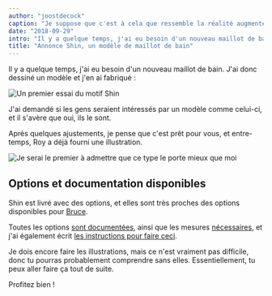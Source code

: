 ```yaml
---
author: "joostdecock"
caption: "Je suppose que c'est à cela que ressemble la réalité augmentée ?"
date: "2018-09-29"
intro: "Il y a quelque temps, j'ai eu besoin d'un nouveau maillot de bain. J'ai donc dessiné un modèle et j'en ai fabriqué :"
title: "Annonce Shin, un modèle de maillot de bain"
---
```


Il y a quelque temps, j'ai eu besoin d'un nouveau maillot de bain. J'ai donc dessiné un modèle et j'en ai fabriqué :

![Un premier essai du motif Shin](https://posts.freesewing.org/uploads/sample_0437fef846.jpg)

J'ai demandé si les gens seraient intéressés par un modèle comme celui-ci, et il s'avère que oui, ils le sont.

Après quelques ajustements, je pense que c'est prêt pour vous, et entre-temps, Roy a déjà fourni une illustration.

![Je serai le premier à admettre que ce type le porte mieux que moi](https://posts.freesewing.org/uploads/shin_0dc5fdd06d.jpg)

## Options et documentation disponibles

Shin est livré avec des options, et elles sont très proches des options disponibles pour [Bruce](/designs/bruce).

Toutes les options [sont documentées](/docs/designs/shin/options), ainsi que les mesures [nécessaires](/docs/designs/shin/measurements), et j'ai également écrit [les instructions pour faire ceci](/docs/designs/shin/instructions).

Je dois encore faire les illustrations, mais ce n'est vraiment pas difficile, donc tu pourras probablement comprendre sans elles. Essentiellement, tu peux aller faire ça tout de suite.

Profitez bien !


